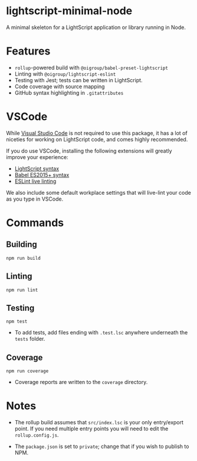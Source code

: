 # lightscript-minimal-node

A minimal skeleton for a LightScript application or library running in Node.

# Features

- `rollup`-powered build with `@oigroup/babel-preset-lightscript`
- Linting with `@oigroup/lightscript-eslint`
- Testing with Jest; tests can be written in LightScript.
- Code coverage with source mapping
- GitHub syntax highlighting in `.gitattributes`

# VSCode

While [Visual Studio Code](https://code.visualstudio.com/) is not required to use this package, it has a lot of niceties for working on LightScript code, and comes highly recommended.

If you do use VSCode, installing the following extensions will greatly improve your experience:

- [LightScript syntax](https://marketplace.visualstudio.com/items?itemName=lightscript.lsc)
- [Babel ES2015+ syntax](https://marketplace.visualstudio.com/items?itemName=dzannotti.vscode-babel-coloring)
- [ESLint live linting](https://marketplace.visualstudio.com/items?itemName=dbaeumer.vscode-eslint)

We also include some default workplace settings that will live-lint your code as you type in VSCode.

# Commands

## Building

```
npm run build
```

## Linting

```
npm run lint
```

## Testing

```
npm test
```

- To add tests, add files ending with `.test.lsc` anywhere underneath the `tests` folder.

## Coverage

```
npm run coverage
```

- Coverage reports are written to the `coverage` directory.

# Notes

- The rollup build assumes that `src/index.lsc` is your only entry/export point. If you need multiple entry points you will need to edit the `rollup.config.js`.

- The `package.json` is set to `private`; change that if you wish to publish to NPM.
